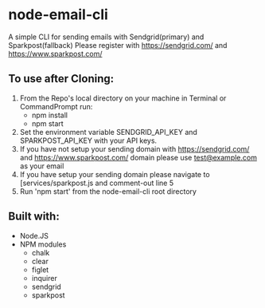 # node-email-cli

A simple CLI for sending emails with Sendgrid(primary) and Sparkpost(fallback)
Please register with https://sendgrid.com/ and https://www.sparkpost.com/

## To use after Cloning:
1. From the Repo's local directory on your machine in Terminal or CommandPrompt run:
    + npm install  
    + npm start  
2. Set the environment variable SENDGRID_API_KEY and SPARKPOST_API_KEY with your API keys.
3. If you have not setup your sending domain with https://sendgrid.com/ and https://www.sparkpost.com/ domain please use test@example.com as your email
4. If you have setup your sending domain please navigate to [services/sparkpost.js and comment-out line 5
5. Run 'npm start' from the node-email-cli root directory
    
## Built with:
+ Node.JS
+ NPM modules
  + chalk
  + clear
  + figlet
  + inquirer
  + sendgrid
  + sparkpost
